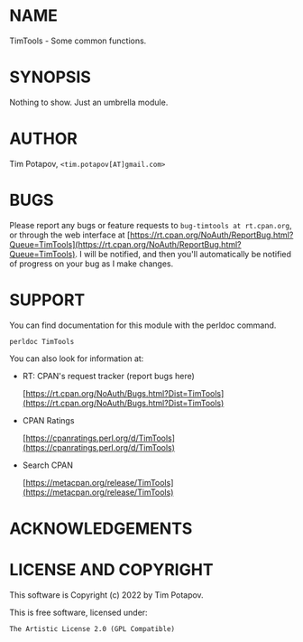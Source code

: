 # NAME

TimTools - Some common functions.

# SYNOPSIS

Nothing to show. Just an umbrella module.

# AUTHOR

Tim Potapov, `<tim.potapov[AT]gmail.com>`

# BUGS

Please report any bugs or feature requests to `bug-timtools at rt.cpan.org`, or through
the web interface at [https://rt.cpan.org/NoAuth/ReportBug.html?Queue=TimTools](https://rt.cpan.org/NoAuth/ReportBug.html?Queue=TimTools).  I will be notified, and then you'll
automatically be notified of progress on your bug as I make changes.

# SUPPORT

You can find documentation for this module with the perldoc command.

    perldoc TimTools

You can also look for information at:

- RT: CPAN's request tracker (report bugs here)

    [https://rt.cpan.org/NoAuth/Bugs.html?Dist=TimTools](https://rt.cpan.org/NoAuth/Bugs.html?Dist=TimTools)

- CPAN Ratings

    [https://cpanratings.perl.org/d/TimTools](https://cpanratings.perl.org/d/TimTools)

- Search CPAN

    [https://metacpan.org/release/TimTools](https://metacpan.org/release/TimTools)

# ACKNOWLEDGEMENTS

# LICENSE AND COPYRIGHT

This software is Copyright (c) 2022 by Tim Potapov.

This is free software, licensed under:

    The Artistic License 2.0 (GPL Compatible)
